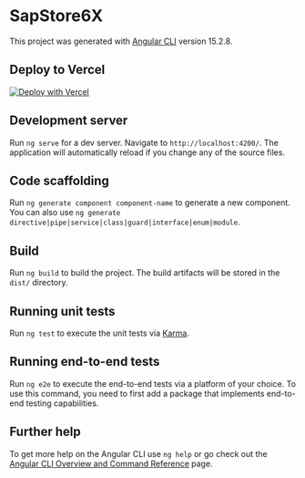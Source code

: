 # SapStore6X

This project was generated with [Angular CLI](https://github.com/angular/angular-cli) version 15.2.8.

## Deploy to Vercel

[![Deploy with Vercel](https://vercel.com/button)](https://vercel.com/new/clone?repository-url=https%3A%2F%2Fgithub.com%2Fah100101%2Fsap-spartacus-6.x&env=NPM_RC&envDescription=This%20SAP%20project%20requires%20access%20to%20a%20private%20registry&envLink=https%3A%2F%2Fvercel.com%2Fguides%2Fusing-private-dependencies-with-vercel&project-name=sap-vercel-demo-project&repository-name=sap-vercel-demo-repo)

## Development server

Run `ng serve` for a dev server. Navigate to `http://localhost:4200/`. The application will automatically reload if you change any of the source files.

## Code scaffolding

Run `ng generate component component-name` to generate a new component. You can also use `ng generate directive|pipe|service|class|guard|interface|enum|module`.

## Build

Run `ng build` to build the project. The build artifacts will be stored in the `dist/` directory.

## Running unit tests

Run `ng test` to execute the unit tests via [Karma](https://karma-runner.github.io).

## Running end-to-end tests

Run `ng e2e` to execute the end-to-end tests via a platform of your choice. To use this command, you need to first add a package that implements end-to-end testing capabilities.

## Further help

To get more help on the Angular CLI use `ng help` or go check out the [Angular CLI Overview and Command Reference](https://angular.io/cli) page.
